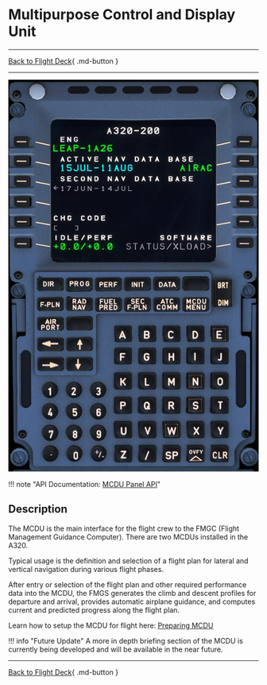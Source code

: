 # Multipurpose Control and Display Unit

---

[Back to Flight Deck](../index.md){ .md-button }

---

![Multipurpose Control and Display Unit](../../../assets/a32nx-briefing/pedestal/mcdu.jpg "Multipurpose Control and Display Unit")

!!! note "API Documentation: [MCDU Panel API](../../a32nx_api.md#mcdu)"

## Description

The MCDU is the main interface for the flight crew to the FMGC (Flight Management Guidance Computer). There are two MCDUs installed in the A320.

Typical usage is the definition and selection of a flight plan for lateral and vertical navigation during various flight phases.

After entry or selection of the flight plan and other required performance data into the MCDU, the FMGS generates the climb and descent profiles for departure and arrival, provides automatic airplane guidance, and computes current and predicted progress along the flight plan.

Learn how to setup the MCDU for flight here: [Preparing MCDU](../../../beginner-guide/preparing-mcdu.md)

<!-- TODO: UPDATE -->
!!! info "Future Update"
    A more in depth briefing section of the MCDU is currently being developed and will be available in the near future.


---

[Back to Flight Deck](../index.md){ .md-button }
